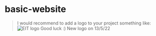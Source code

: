 # basic-website 
> I would recommend to add a logo to your project something like:
![EIT logo](https://www.google.com/search?q=eit+logo&rlz=1C1GCEA_enNZ995NZ995&sxsrf=ALiCzsZY_Zenit50b7sNqyUV4-JRVLk74A:1652435824406&source=lnms&tbm=isch&sa=X&ved=2ahUKEwifr8-Sm9z3AhXE4HMBHXCTDS8Q_AUoAXoECAEQAw&biw=1536&bih=722&dpr=1.25#imgrc=enS3YzA8o_5f1M)
Good luck :) 
New logo on 13/5/22



